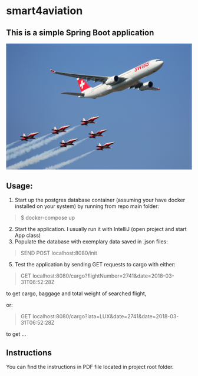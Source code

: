 # smart4aviation

## This is a simple Spring Boot application

![Airplane and Jets Flying in the Blue Sky](readme-pic.jpg)


## Usage:

1) Start up the postgres database container (assuming your have docker installed on your system) by running from repo main folder:
> $ docker-compose up
2) Start the application. I usually run it with IntelliJ (open project and start App class)  
4) Populate the database with exemplary data saved in .json files:
> SEND POST localhost:8080/init
5) Test the application by sending GET requests to cargo with either:
> GET localhost:8080/cargo?flightNumber=2741&date=2018-03-31T06:52:28Z 

to get cargo, baggage and total weight of searched flight,  

or:
> GET localhost:8080/cargo?iata=LUX&date=2741&date=2018-03-31T06:52:28Z


to get ...
 
 ## Instructions
 
 You can find the instructions in PDF file located in project root folder.
 
